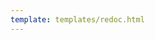 ```yaml
---
template: templates/redoc.html
---
```


<redoc spec-url="{{base_path}}/references/actions/pre-update-password-action/api/pre_update_password_action-v1.yaml" theme='{{redoc_theme}}'></redoc>